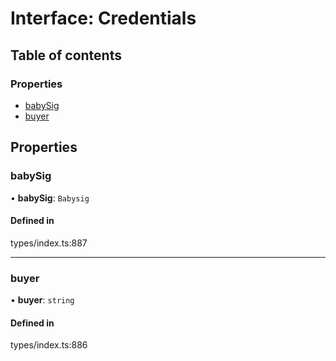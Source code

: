 # Interface: Credentials

## Table of contents

### Properties

- [babySig](Credentials.md#babysig)
- [buyer](Credentials.md#buyer)

## Properties

### babySig

• **babySig**: `Babysig`

#### Defined in

types/index.ts:887

___

### buyer

• **buyer**: `string`

#### Defined in

types/index.ts:886
